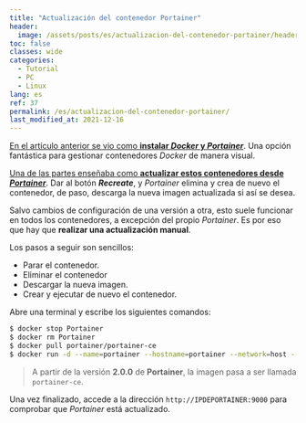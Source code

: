 ```yaml
---
title: "Actualización del contenedor Portainer"
header:
  image: /assets/posts/es/actualizacion-del-contenedor-portainer/header.png
toc: false
classes: wide
categories:
  - Tutorial
  - PC
  - Linux
lang: es
ref: 37
permalink: /es/actualizacion-del-contenedor-portainer/
last_modified_at: 2021-12-16
---
```


[En el artículo anterior se vio como **instalar *Docker* y *Portainer***](https://www.danielmartingonzalez.com/es/docker-y-portainer-en-debian). Una opción fantástica para gestionar contenedores *Docker* de manera visual.

[Una de las partes enseñaba como **actualizar estos contenedores desde *Portainer***](https://www.danielmartingonzalez.com/es/docker-y-portainer-en-debian/#bonus-2-mant%C3%A9n-actualizados-tus-contenedores). Dar al botón ***Recreate***, y *Portainer* elimina y crea de nuevo el contenedor, de paso, descarga la nueva imagen actualizada si así se desea.

Salvo cambios de configuración de una versión a otra, esto suele funcionar en todos los contenedores, a excepción del propio *Portainer*. Es por eso que hay que **realizar una actualización manual**.

Los pasos a seguir son sencillos:

- Parar el contenedor.
- Eliminar el contenedor
- Descargar la nueva imagen.
- Crear y ejecutar de nuevo el contenedor.

Abre una terminal y escribe los siguientes comandos:

```bash
$ docker stop Portainer
$ docker rm Portainer
$ docker pull portainer/portainer-ce
$ docker run -d --name=portainer --hostname=portainer --network=host --restart=always -v /var/run/docker.sock:/var/run/docker.sock -v portainer_data:/data -e TZ='Europe/Madrid' portainer/portainer-ce
```

> A partir de la versión **2.0.0** de **Portainer**, la imagen pasa a ser llamada `portainer-ce`.

Una vez finalizado, accede a la dirección `http://IPDEPORTAINER:9000` para comprobar que *Portainer* está actualizado.

